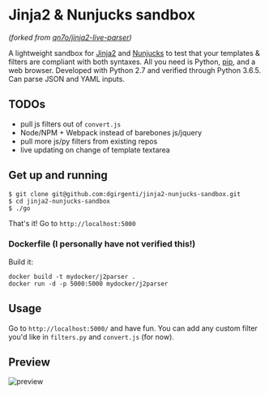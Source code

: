 # Jinja2 & Nunjucks sandbox

_(forked from [qn7o/jinja2-live-parser](https://github.com/qn7o/jinja2-live-parser))_

A lightweight sandbox for [Jinja2](http://jinja.pocoo.org/docs/dev/) and [Nunjucks](https://mozilla.github.io/nunjucks/templating.html) to test that your templates & filters are compliant with both syntaxes. All you need is Python, [pip](https://pypi.python.org/pypi/pip), and a web browser. Developed with Python 2.7 and verified through Python 3.6.5. Can parse JSON and YAML inputs.

## TODOs

* pull js filters out of `convert.js`
* Node/NPM + Webpack instead of barebones js/jquery
* pull more js/py filters from existing repos
* live updating on change of template textarea

## Get up and running

    $ git clone git@github.com:dgirgenti/jinja2-nunjucks-sandbox.git
    $ cd jinja2-nunjucks-sandbox
    $ ./go

That's it! Go to `http://localhost:5000`

### Dockerfile (I personally have not verified this!)

Build it:

    docker build -t mydocker/j2parser .
    docker run -d -p 5000:5000 mydocker/j2parser


## Usage

Go to `http://localhost:5000/` and have fun.
You can add any custom filter you'd like in `filters.py` and `convert.js` (for now).


## Preview

![preview](https://i.imgur.com/uR0Yswg.png)
